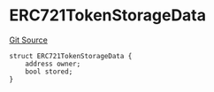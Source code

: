 # ERC721TokenStorageData
[Git Source](https://github.com/TreasureProject/spellcaster-facets/blob/35a5f7a33e5c726475104b88b7e2a468bb5aa2b7/src/libraries/StakingStorage.sol)


```solidity
struct ERC721TokenStorageData {
    address owner;
    bool stored;
}
```

